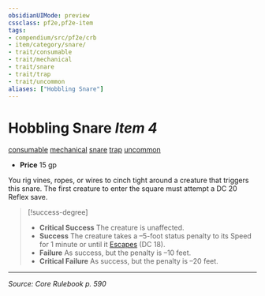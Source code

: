 ```yaml
---
obsidianUIMode: preview
cssclass: pf2e,pf2e-item
tags:
- compendium/src/pf2e/crb
- item/category/snare/
- trait/consumable
- trait/mechanical
- trait/snare
- trait/trap
- trait/uncommon
aliases: ["Hobbling Snare"]
---
```

# Hobbling Snare *Item 4*  
[consumable](consumable.md "Consumable Item Trait")  [mechanical](mechanical.md "Mechanical Hazard Trait")  [snare](snare.md "Snare Item Trait")  [trap](trap.md "Trap Hazard Trait")  [uncommon](uncommon.md "Uncommon Rarity Trait")  

- **Price** 15 gp

You rig vines, ropes, or wires to cinch tight around a creature that triggers this snare. The first creature to enter the square must attempt a DC 20 Reflex save.

> [!success-degree] 
> - **Critical Success** The creature is unaffected.
> - **Success** The creature takes a –5-foot status penalty to its Speed for 1 minute or until it [Escapes](escape.md) (DC 18).
> - **Failure** As success, but the penalty is –10 feet.
> - **Critical Failure** As success, but the penalty is –20 feet.


---
*Source: Core Rulebook p. 590*